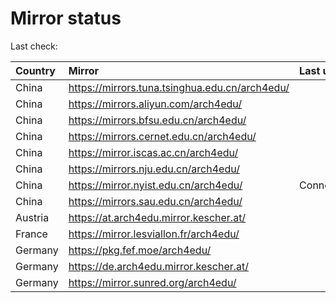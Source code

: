 <script src="./time.js"></script>
# Mirror status
Last check: <script type="text/javascript">localize(1724300624.8265643);</script>

|Country|Mirror|Last update|
|:------|:-----|:----------|
|China|https://mirrors.tuna.tsinghua.edu.cn/arch4edu/|<script type="text/javascript">localize(1724265560);</script>|
|China|https://mirrors.aliyun.com/arch4edu/|<script type="text/javascript">localize(1724265560);</script>|
|China|https://mirrors.bfsu.edu.cn/arch4edu/|<script type="text/javascript">localize(1724265560);</script>|
|China|https://mirrors.cernet.edu.cn/arch4edu/|<script type="text/javascript">localize(1724265560);</script>|
|China|https://mirror.iscas.ac.cn/arch4edu/|<script type="text/javascript">localize(1724265560);</script>|
|China|https://mirrors.nju.edu.cn/arch4edu/|<script type="text/javascript">localize(1724179006);</script>|
|China|https://mirror.nyist.edu.cn/arch4edu/|ConnectionError|
|China|https://mirrors.sau.edu.cn/arch4edu/|<script type="text/javascript">localize(1724265560);</script>|
|Austria|https://at.arch4edu.mirror.kescher.at/|<script type="text/javascript">localize(1724265560);</script>|
|France|https://mirror.lesviallon.fr/arch4edu/|<script type="text/javascript">localize(1724265560);</script>|
|Germany|https://pkg.fef.moe/arch4edu/|<script type="text/javascript">localize(1724265560);</script>|
|Germany|https://de.arch4edu.mirror.kescher.at/|<script type="text/javascript">localize(1724265560);</script>|
|Germany|https://mirror.sunred.org/arch4edu/|<script type="text/javascript">localize(1724265560);</script>|

<script src="./tablefilter/tablefilter.js"></script>
<script src="./table.js"></script>
